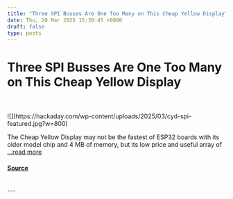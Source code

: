 ```yaml
---
title: "Three SPI Busses Are One Too Many on This Cheap Yellow Display"
date: Thu, 20 Mar 2025 15:30:45 +0000
draft: false
type: posts
---
```

# Three SPI Busses Are One Too Many on This Cheap Yellow Display

<br/>

<br/>
![](https://hackaday.com/wp-content/uploads/2025/03/cyd-spi-featured.jpg?w=800)

The Cheap Yellow Display may not be the fastest of ESP32 boards with its older model chip and 4 MB of memory, but its low price and useful array of […read more](https://hackaday.com/2025/03/20/three-spi-busses-are-one-too-many-on-this-cheap-yellow-display/)

#### [Source](https://hackaday.com/2025/03/20/three-spi-busses-are-one-too-many-on-this-cheap-yellow-display/)

<br/>
---
